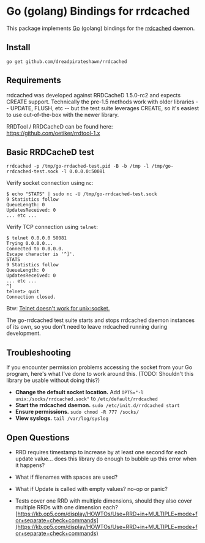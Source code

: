 # Go (golang) Bindings for rrdcached

This package implements [Go](http://golang.org) (golang) bindings for the [rrdcached](http://oss.oetiker.ch/rrdtool/doc/rrdcached.en.html) daemon.

## Install

```
go get github.com/dreadpirateshawn/rrdcached
```

## Requirements

rrdcached was developed against RRDCacheD 1.5.0-rc2 and expects CREATE support. Technically the pre-1.5 methods work with older libraries -- UPDATE, FLUSH, etc -- but the test suite leverages CREATE, so it's easiest to use out-of-the-box with the newer library.

RRDTool / RRDCacheD can be found here: https://github.com/oetiker/rrdtool-1.x

## Basic RRDCacheD test

```
rrdcached -p /tmp/go-rrdached-test.pid -B -b /tmp -l /tmp/go-rrdcached-test.sock -l 0.0.0.0:50081
```

Verify socket connection using `nc`:

    $ echo "STATS" | sudo nc -U /tmp/go-rrdcached-test.sock
    9 Statistics follow
    QueueLength: 0
    UpdatesReceived: 0
    ... etc ...

Verify TCP connection using `telnet`:

    $ telnet 0.0.0.0 50081
    Trying 0.0.0.0...
    Connected to 0.0.0.0.
    Escape character is '^]'.
    STATS
    9 Statistics follow
    QueueLength: 0
    UpdatesReceived: 0
    ... etc ...
    ^]
    telnet> quit
    Connection closed.

Btw: [Telnet doesn't work for unix:socket.](https://github.com/tj/go-debug/issues/2)

The go-rrdcached test suite starts and stops rrdcached daemon instances of its own, so you don't need to leave rrdcached running during development.

## Troubleshooting

If you encounter permission problems accessing the socket from your Go program, here's what I've done to work around this. (TODO: Shouldn't this library be usable without doing this?)

  * **Change the default socket location.** Add `OPTS="-l unix:/socks/rrdcached.sock"` to `/etc/default/rrdcached`
  * **Start the rrdcached daemon.** `sudo /etc/init.d/rrdcached start`
  * **Ensure permissions.** `sudo chmod -R 777 /socks/`
  * **View syslogs.** `tail /var/log/syslog`

## Open Questions

  - RRD requires timestamp to increase by at least one second for each update value... does this library do enough to bubble up this error when it happens?

  - What if filenames with spaces are used?

  - What if Update is called with empty values? no-op or panic?

  - Tests cover one RRD with multiple dimensions, should they also cover multiple RRDs with one dimension each? [https://kb.op5.com/display/HOWTOs/Use+RRD+in+MULTIPLE+mode+for+separate+check+commands](https://kb.op5.com/display/HOWTOs/Use+RRD+in+MULTIPLE+mode+for+separate+check+commands)
